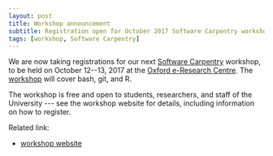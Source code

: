 ```yaml
---
layout: post
title: Workshop announcement
subtitle: Registration open for October 2017 Software Carpentry workshop
tags: [workshop, Software Carpentry]
---
```


We are now taking registrations for our next <a
href="https://software-carpentry.org/" target="_blank">Software
Carpentry</a> workshop, to be held on October 12--13, 2017 at the <a
href="https://www.oerc.ox.ac.uk/" target="_blank"> Oxford e-Research
Centre</a>. The <a
href="https://kpoterlowicz.github.io/2017-10-12-oxford-swc/"
target="_blank">workshop</a> will cover bash, git, and R.

The workshop is free and open to students, researchers, and staff of
the University --- see the workshop website for details, including
information on how to register.

Related link:
- [workshop website](https://kpoterlowicz.github.io/2017-10-12-oxford-swc/)
